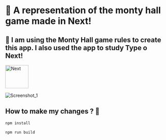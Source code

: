 # 🎈 A representation of the monty hall game made in Next!

## 👾 I am using the Monty Hall game rules to create this app. I also used the app to study Type o Next!
<img alt="Next" src="https://img.shields.io/badge/-Next-black?style=flat-square&logo=react" width="73px"/>

![Screenshot_1](https://user-images.githubusercontent.com/77704994/126698709-eef3f53c-8f0f-4e04-adce-2ca6faee7ab9.png)


## How to make my changes ? 🤔

```sh
npm install
```

```sh
npm run build
```
